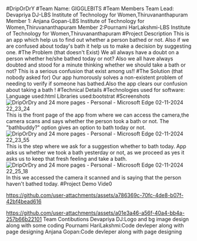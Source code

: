 #DripOrDrY
#Team Name: GIGGLEBITS
#Team Members
       Team Lead: Devapriya DJ-LBS Institute of Technology for Women,Thiruvananthapuram
       Member 1: Anjana Gopan-LBS Institute of Technology for Women,Thiruvananthapuram
       Member 2:Pournami HarLakshmi-LBS Institute of Technology for Women,Thiruvananthapuram
#Project Description
       This is an app which help us to find out whether a person bathed or not. Also if we are confused about today's bath it help us to make a decision by suggesting one. 
#The Problem (that doesn't Exist)
       We all always have a doubt on a person whether he/she bathed today or not? Also we all have always doubted and stood for a minute thinking whether  we should take a bath or not? This is a serious confusion that exist among us!!
#The Solution (that nobody asked for)
       Our app humorously solves a non-existent problem of needing to verify if someone has bathed.Also the app clears our confusion about taking a bath !
#Technical Details 
#Technologies used 
  for software:
          Language used:html
          Libraries used:bootstrat
#Screenshots
![DripOrDry and 24 more pages - Personal - Microsoft​ Edge 02-11-2024 22_23_24](https://github.com/user-attachments/assets/600224ae-ac4b-4f34-acb7-81bf21094bf7)
This is the front page of the app from where we can access the camera,the camera scans and says whether the person took a bath or not. The "bathbuddy?" option gives an option to bath today or not.
![DripOrDry and 24 more pages - Personal - Microsoft​ Edge 02-11-2024 22_23_55](https://github.com/user-attachments/assets/fad35539-86ec-492e-b58d-326664455b42)
This is the step where we ask for a suggestion whether to bath today. App asks us whether we took a bath yesterday or not, as we proceed as yes it asks us to keep that fresh feeling and take a bath.
![DripOrDry and 24 more pages - Personal - Microsoft​ Edge 02-11-2024 22_25_18](https://github.com/user-attachments/assets/16e6ef8b-08ee-4089-9bd7-e1f506515898)
In this we accessed the camera it scanned and is saying that the person haven't bathed today.
#Project Demo Vide0


https://github.com/user-attachments/assets/a786369c-70fc-4de8-b07f-42bf4bead616



https://github.com/user-attachments/assets/a01e3a46-a56f-40a4-bb4a-257b66b22101
Team Contibutions
Devapriya DJ:Logo and bg image design along with some coding
Pournami HariLakshmi:Code devleper along with page designing
Anjana Gopan:Code devleper along with page designing


